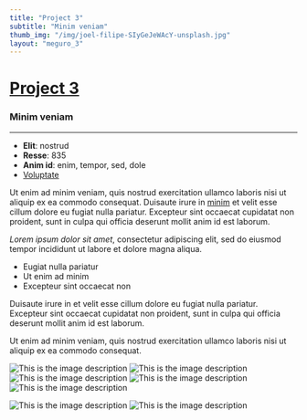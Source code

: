 ```yaml
---
title: "Project 3"
subtitle: "Minim veniam"
thumb_img: "/img/joel-filipe-SIyGeJeWAcY-unsplash.jpg"
layout: "meguro_3"
---
```


<Column1>

# [Project 3](/project-3)

### Minim veniam

<Hr border={2} margin_top={150} />

<Info li_separator="|">

- **Elit**: nostrud
- **Resse**: 835
- **Anim id**: enim, tempor, sed, dole
- [Voluptate](https://example.com)


</Info>

Ut enim ad minim veniam, quis nostrud exercitation ullamco laboris nisi ut aliquip ex ea commodo consequat. Duisaute irure in [minim](https://example.com) et velit esse cillum dolore eu fugiat nulla pariatur. Excepteur sint occaecat cupidatat non proident, sunt in culpa qui officia deserunt mollit anim id est laborum.

*Lorem ipsum dolor sit amet*, consectetur adipiscing elit, sed do eiusmod tempor incididunt ut labore et dolore magna aliqua.

- Eugiat nulla pariatur
- Ut enim ad minim
- Excepteur sint occaecat non

Duisaute irure in et velit esse cillum dolore eu fugiat nulla pariatur. Excepteur sint occaecat cupidatat non proident, sunt in culpa qui officia deserunt mollit anim id est laborum.

Ut enim ad minim veniam, quis nostrud exercitation ullamco laboris nisi ut aliquip ex ea commodo consequat.

</Column1>

<Column2>

![This is the image description](/img/joel-filipe-SIyGeJeWAcY-unsplash.jpg)
![This is the image description](/img/joel-filipe-TmSYx44Y0QY-unsplash.jpg)
![This is the image description](/img/joel-filipe-2BLsWpau-GQ-unsplash.jpg)
![This is the image description](/img/joel-filipe-FrSDv3rVG-E-unsplash.jpg)
![This is the image description](/img/joel-filipe-HiOgJdpg0qo-unsplash.jpg)

</Column2>

<Column3>

![This is the image description](/img/joel-filipe-FrSDv3rVG-E-unsplash.jpg)
![This is the image description](/img/joel-filipe-HiOgJdpg0qo-unsplash.jpg)

</Column3>
